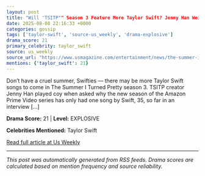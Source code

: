 ```yaml
---
layout: post
title: "Will 'TSITP"" Season 3 Feature More Taylor Swift? Jenny Han Weighs In""
date: 2025-08-08 22:16:33 +0000
categories: gossip
tags: ['taylor-swift', 'source-us_weekly', 'drama-explosive']
drama_score: 21
primary_celebrity: taylor_swift
source: us_weekly
source_url: "https://www.usmagazine.com/entertainment/news/the-summer-i-turned-pretty-season-3-will-taylor-swift-songs-return/""
mentions: {'taylor_swift': 21}
---
```


Don’t have a cruel summer, Swifties — there may be more Taylor Swift songs to come in The Summer I Turned Pretty season 3. TSITP creator Jenny Han played coy when asked why the new season of the Amazon Prime Video series has only had one song by Swift, 35, so far in an interview […]

**Drama Score:** 21 | **Level:** EXPLOSIVE

**Celebrities Mentioned:** Taylor Swift

[Read full article at Us Weekly](https://www.usmagazine.com/entertainment/news/the-summer-i-turned-pretty-season-3-will-taylor-swift-songs-return/)

---
*This post was automatically generated from RSS feeds. Drama scores are calculated based on mention frequency and source reliability.*

